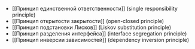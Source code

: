 - [[Принцип единственной ответственности]] (single responsibility principle) 
- [[Принцип открытости закрытости]] (open-closed principle)
- [[Принцип подстановки Лисков]] (Liskov substitution principle)
- [[Принцип разделения интерфейса]] (interface segregation principle)
- [[Принцип инверсии зависимостей]] (dependency inversion principle)